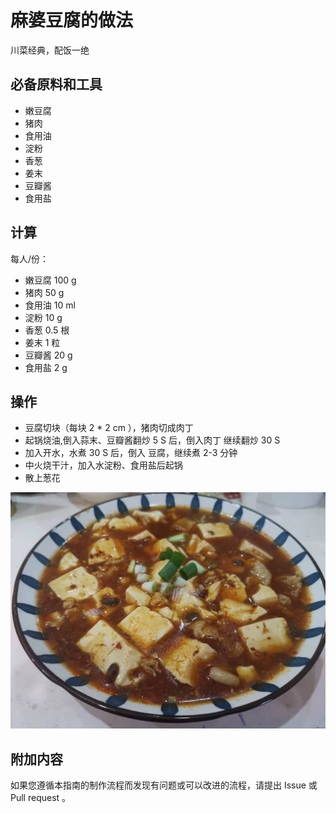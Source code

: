 # 麻婆豆腐的做法

川菜经典，配饭一绝

## 必备原料和工具

* 嫩豆腐
* 猪肉
* 食用油
* 淀粉
* 香葱
* 姜末
* 豆瓣酱
* 食用盐

## 计算

每人/份：

* 嫩豆腐 100 g
* 猪肉 50 g
* 食用油 10 ml
* 淀粉 10 g
* 香葱 0.5 根
* 姜末 1 粒
* 豆瓣酱 20 g
* 食用盐 2 g

## 操作

* 豆腐切块（每块 2 * 2 cm ），猪肉切成肉丁
* 起锅烧油,倒入蒜末、豆瓣酱翻炒 5 S 后，倒入肉丁 继续翻炒 30 S
* 加入开水，水煮 30 S 后，倒入 豆腐，继续煮 2-3 分钟
* 中火烧干汁，加入水淀粉、食用盐后起锅
* 散上葱花

![示例菜成品](./1.jpeg)

## 附加内容

如果您遵循本指南的制作流程而发现有问题或可以改进的流程，请提出 Issue 或 Pull request 。
